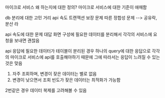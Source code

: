 마이크로 서비스 왜 하는지에 대한 정의?
마이크로 서비스에 대한 기준이 애매함

db 분리에 대한 고민 거리
api 속도
트랜잭션 보장 문제 따른 정합성 문제 --> 공유락, 분산 라 

api 속도에 대한 문제 대답
화면 구성에 필요한 데이터를 분리해서 각각의 서비스에 요청을 보내면 괜찮음

api 응답에 필요한 데이터가 테이블이 분리된 경우 하나의 query에 대한 응답으로 각각의 마이크로 서비스에 api를 호출해야하기 때문에 그에 따라서는 응답이 느려질 수 있는것은 맞음

1. 자주 조회하며, 변경이 잦은 데이터는 별로 없음
2. 변경이 낮으면서 조회 빈도가 잦은 데이터는 최적화가 가능함

2번같은 경우 데이터 복제를 고려해볼 수 있음
